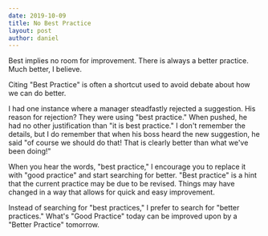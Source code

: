 ```yaml
---
date: 2019-10-09
title: No Best Practice
layout: post
author: daniel
---
```

Best implies no room for improvement. There is always a better practice. Much better, I believe.

Citing "Best Practice" is often a shortcut used to avoid debate about how we can do better.

I had one instance where a manager steadfastly rejected a suggestion. His reason for rejection? They were using "best practice." When pushed, he had no other justification than "it is best practice." I don't remember the details, but I do remember that when his boss heard the new suggestion, he said "of course we should do that! That is clearly better than what we've been doing!"

When you hear the words, "best practice," I encourage you to replace it with "good practice" and start searching for better. "Best practice" is a hint that the current practice may be due to be revised. Things may have changed in a way that allows for quick and easy improvement.

Instead of searching for "best practices," I prefer to search for "better practices." What's "Good Practice" today can be improved upon by a "Better Practice" tomorrow.
